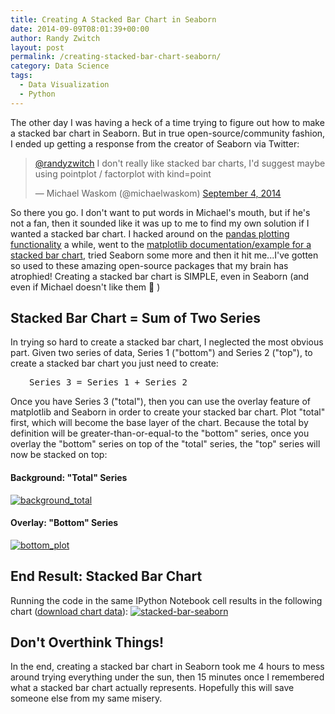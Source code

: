 ```yaml
---
title: Creating A Stacked Bar Chart in Seaborn
date: 2014-09-09T08:01:39+00:00
author: Randy Zwitch
layout: post
permalink: /creating-stacked-bar-chart-seaborn/
category: Data Science
tags:
  - Data Visualization
  - Python
---
```

The other day I was having a heck of a time trying to figure out how to make a stacked bar chart in Seaborn. But in true open-source/community fashion, I ended up getting a response from the creator of Seaborn via Twitter:

<blockquote class="twitter-tweet" lang="en" data-conversation="none">
  <p>
    <a href="https://twitter.com/randyzwitch">@randyzwitch</a> I don't really like stacked bar charts, I'd suggest maybe using pointplot / factorplot with kind=point
  </p>

  <p>
    — Michael Waskom (@michaelwaskom) <a href="https://twitter.com/michaelwaskom/status/507608729840152578">September 4, 2014</a>
  </p>
</blockquote>

So there you go. I don't want to put words in Michael's mouth, but if he's not a fan, then it sounded like it was up to me to find my own solution if I wanted a stacked bar chart. I hacked around on the <a title="pandas visualization" href="http://pandas.pydata.org/pandas-docs/stable/visualization.html" target="_blank">pandas plotting functionality</a> a while, went to the <a title="matplotlib stacked bar chart" href="http://matplotlib.org/1.3.1/examples/pylab_examples/bar_stacked.html" target="_blank">matplotlib documentation/example for a stacked bar chart</a>, tried Seaborn some more and then it hit me...I've gotten so used to these amazing open-source packages that my brain has atrophied! Creating a stacked bar chart is SIMPLE, even in Seaborn (and even if Michael doesn't like them 🙂 )



## Stacked Bar Chart = Sum of Two Series

In trying so hard to create a stacked bar chart, I neglected the most obvious part. Given two series of data, Series 1 ("bottom") and Series 2 ("top"), to create a stacked bar chart you just need to create:

<pre style="padding-left: 30px;">Series 3 = Series 1 + Series 2</pre>

Once you have Series 3 ("total"), then you can use the overlay feature of matplotlib and Seaborn in order to create your stacked bar chart. Plot "total" first, which will become the base layer of the chart. Because the total by definition will be greater-than-or-equal-to the "bottom" series, once you overlay the "bottom" series on top of the "total" series, the "top" series will now be stacked on top:

#### Background: "Total" Series

[<img class="aligncenter size-full wp-image-3034" src="http://i1.wp.com/randyzwitch.com/wp-content/uploads/2014/09/background_total.png?fit=1385%2C607" alt="background_total" srcset="http://i1.wp.com/randyzwitch.com/wp-content/uploads/2014/09/background_total.png?w=1385 1385w, http://i1.wp.com/randyzwitch.com/wp-content/uploads/2014/09/background_total.png?resize=150%2C65 150w, http://i1.wp.com/randyzwitch.com/wp-content/uploads/2014/09/background_total.png?resize=300%2C131 300w, http://i1.wp.com/randyzwitch.com/wp-content/uploads/2014/09/background_total.png?resize=1024%2C448 1024w" sizes="(max-width: 1000px) 100vw, 1000px" data-recalc-dims="1" />](http://i1.wp.com/randyzwitch.com/wp-content/uploads/2014/09/background_total.png)

#### Overlay: "Bottom" Series

[<img class="aligncenter size-full wp-image-3039" src="http://i0.wp.com/randyzwitch.com/wp-content/uploads/2014/09/bottom_plot1.png?fit=1380%2C607" alt="bottom_plot" srcset="http://i0.wp.com/randyzwitch.com/wp-content/uploads/2014/09/bottom_plot1.png?w=1380 1380w, http://i0.wp.com/randyzwitch.com/wp-content/uploads/2014/09/bottom_plot1.png?resize=150%2C65 150w, http://i0.wp.com/randyzwitch.com/wp-content/uploads/2014/09/bottom_plot1.png?resize=300%2C131 300w, http://i0.wp.com/randyzwitch.com/wp-content/uploads/2014/09/bottom_plot1.png?resize=1024%2C450 1024w" sizes="(max-width: 1000px) 100vw, 1000px" data-recalc-dims="1" />](http://i0.wp.com/randyzwitch.com/wp-content/uploads/2014/09/bottom_plot1.png)

## End Result: Stacked Bar Chart

Running the code in the same IPython Notebook cell results in the following chart (<a title="chart-data" href="http://randyzwitch.com/wp-content/uploads/2014/09/stacked_bar.csv" target="_blank">download chart data</a>): [<img class="aligncenter size-full wp-image-3041" src="http://i2.wp.com/randyzwitch.com/wp-content/uploads/2014/09/stacked-bar-seaborn.png?fit=1395%2C621" alt="stacked-bar-seaborn" srcset="http://i2.wp.com/randyzwitch.com/wp-content/uploads/2014/09/stacked-bar-seaborn.png?w=1395 1395w, http://i2.wp.com/randyzwitch.com/wp-content/uploads/2014/09/stacked-bar-seaborn.png?resize=150%2C66 150w, http://i2.wp.com/randyzwitch.com/wp-content/uploads/2014/09/stacked-bar-seaborn.png?resize=300%2C133 300w, http://i2.wp.com/randyzwitch.com/wp-content/uploads/2014/09/stacked-bar-seaborn.png?resize=1024%2C455 1024w" sizes="(max-width: 1000px) 100vw, 1000px" data-recalc-dims="1" />](http://i2.wp.com/randyzwitch.com/wp-content/uploads/2014/09/stacked-bar-seaborn.png)

## Don't Overthink Things!

In the end, creating a stacked bar chart in Seaborn took me 4 hours to mess around trying everything under the sun, then 15 minutes once I remembered what a stacked bar chart actually represents. Hopefully this will save someone else from my same misery.
